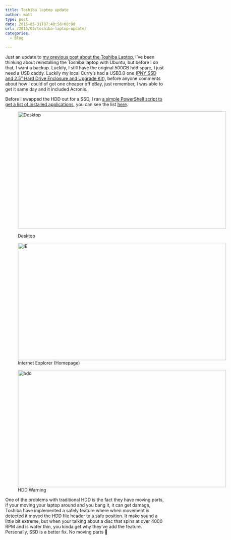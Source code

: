 ```yaml
---
title: Toshiba laptop update
author: matt
type: post
date: 2015-05-31T07:40:58+00:00
url: /2015/05/toshiba-laptop-update/
categories:
  - Blog

---
```

Just an update to <a href="https://matt40k.uk/2015/05/toshiba-r50-b-12q/" target="_blank" rel="nofollow">my previous post about the Toshiba Laptop</a>, I&#8217;ve been thinking about reinstalling the Toshiba laptop with Ubuntu, but before I do that, I want a backup. Luckily, I still have the original 500GB hdd spare, I just need a USB caddy. Luckily my local Curry&#8217;s had a USB3.0 one (<a href="http://www.currys.co.uk/gbuk/computing/ipad-tablets-and-ereaders/tablets/tablet-accessories/pny-ssd-and-2-5-hard-drive-enclosure-and-upgrade-kit-22082146-pdt.html" target="_blank" rel="nofollow">PNY SSD and 2.5&#8243; Hard Drive Enclosure and Upgrade Kit</a>), before anyone comments about how I could of got one cheaper off eBay, just remember, I was able to get it same day and it included Acronis.

Before I swapped the HDD out for a SSD, I ran <a href="https://gist.github.com/matt40k/afb3623292dbd62151cd" target="_blank" rel="nofollow">a simple PowerShell script to get a list of installed applications</a>, you can see the list <a href="https://gist.github.com/matt40k/6b688214e7b8b117df3d" target="_blank" rel="nofollow">here</a>.<figure id="attachment_370" style="width: 660px" class="wp-caption aligncenter">

<a href="//matt40k.uk/img/2015/05/Desktop.png" target="_blank" rel="nofollow"><img class="wp-image-370 size-large" src="//matt40k.uk/img/2015/05/Desktop-1024x576.png" alt="Desktop" width="660" height="371" srcset="https://publish.matt40k.uk/wp-content/uploads/2015/05/Desktop-1024x576.png 1024w, https://publish.matt40k.uk/wp-content/uploads/2015/05/Desktop-300x169.png 300w, https://publish.matt40k.uk/wp-content/uploads/2015/05/Desktop.png 1366w" sizes="(max-width: 660px) 100vw, 660px" /></a><figcaption class="wp-caption-text">Desktop</figcaption></figure> <figure id="attachment_369" style="width: 660px" class="wp-caption aligncenter"><a href="//matt40k.uk/img/2015/05/IE.png" target="_blank" rel="nofollow"><img class="wp-image-369 size-large" src="//matt40k.uk/img/2015/05/IE-1024x576.png" alt="IE" width="660" height="371" srcset="https://publish.matt40k.uk/wp-content/uploads/2015/05/IE-1024x576.png 1024w, https://publish.matt40k.uk/wp-content/uploads/2015/05/IE-300x169.png 300w, https://publish.matt40k.uk/wp-content/uploads/2015/05/IE.png 1366w" sizes="(max-width: 660px) 100vw, 660px" /></a><figcaption class="wp-caption-text">Internet Explorer (Homepage)</figcaption></figure> <figure id="attachment_368" style="width: 660px" class="wp-caption aligncenter"><a href="//matt40k.uk/img/2015/05/hdd.png" target="_blank" rel="nofollow"><img class="wp-image-368 size-large" src="//matt40k.uk/img/2015/05/hdd-1024x576.png" alt="hdd" width="660" height="371" srcset="https://publish.matt40k.uk/wp-content/uploads/2015/05/hdd-1024x576.png 1024w, https://publish.matt40k.uk/wp-content/uploads/2015/05/hdd-300x169.png 300w, https://publish.matt40k.uk/wp-content/uploads/2015/05/hdd.png 1366w" sizes="(max-width: 660px) 100vw, 660px" /></a><figcaption class="wp-caption-text">HDD Warning</figcaption></figure> 

One of the problems with traditional HDD is the fact they have moving parts, if your moving your laptop around and you bang it, it can get damage, Toshiba have implemented a safely feature where when movement is detected it moved the HDD file header to a safe position. It make sound a little bit extreme, but when your talking about a disc that spins at over 4000 RPM and is wafer thin, you kinda get why they&#8217;ve add the feature. Personally, SSD is a better fix. No moving parts 🙂
